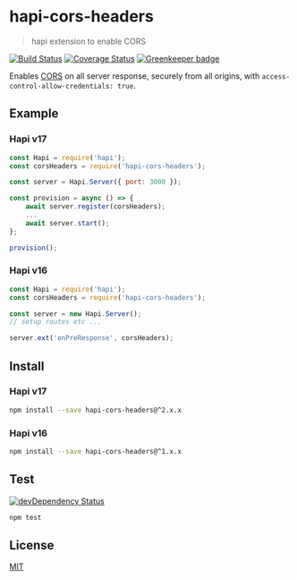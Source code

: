 # hapi-cors-headers

> hapi extension to enable CORS

[![Build Status](https://travis-ci.org/gr2m/hapi-cors-headers.svg?branch=master)](https://travis-ci.org/gr2m/hapi-cors-headers)
[![Coverage Status](https://coveralls.io/repos/gr2m/hapi-cors-headers/badge.svg?branch=master)](https://coveralls.io/r/gr2m/hapi-cors-headers?branch=master)
[![Greenkeeper badge](https://badges.greenkeeper.io/gr2m/hapi-cors-headers.svg)](https://greenkeeper.io/)

Enables [CORS](https://developer.mozilla.org/en-US/docs/Web/HTTP/Access_control_CORS) on
all server response, securely from all origins, with `access-control-allow-credentials: true`.

## Example

### Hapi v17
```js
const Hapi = require('hapi');
const corsHeaders = require('hapi-cors-headers');

const server = Hapi.Server({ port: 3000 });

const provision = async () => {
    await server.register(corsHeaders);
    ...
    await server.start();
};

provision();
```

### Hapi v16

```js
const Hapi = require('hapi');
const corsHeaders = require('hapi-cors-headers');

const server = new Hapi.Server();
// setup routes etc ...

server.ext('onPreResponse', corsHeaders);
```

## Install

### Hapi v17

```bash
npm install --save hapi-cors-headers@^2.x.x
```

### Hapi v16

```bash
npm install --save hapi-cors-headers@^1.x.x
```

## Test

[![devDependency Status](https://david-dm.org/gr2m/hapi-cors-headers/dev-status.svg)](https://david-dm.org/gr2m/hapi-cors-headers#info=devDependencies)

```bash
npm test
```

## License

[MIT](LICENSE.md)
